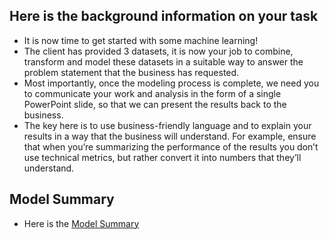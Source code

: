 ## Here is the background information on your task

*  It is now time to get started with some machine learning!
*  The client has provided 3 datasets, it is now your job to combine, transform and model these datasets in a suitable way to answer the problem statement that the business has requested.
*  Most importantly, once the modeling process is complete, we need you to communicate your work and analysis in the form of a single PowerPoint slide, so that we can present the results back to the business.
* The key here is to use business-friendly language and to explain your results in a way that the business will understand. For example, ensure that when you’re summarizing the performance of the results you don’t use technical metrics, but rather convert it into numbers that they’ll understand. 


## Model Summary
* Here is the [Model Summary](https://github.com/Swam80/Cognizant_AI_Internship_Forage/blob/main/Task%203/Model%20Summary.pdf)

